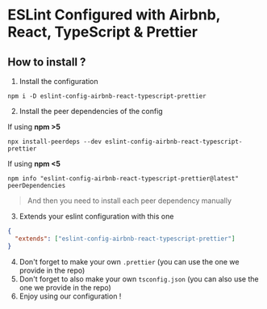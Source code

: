 # ESLint Configured with Airbnb, React, TypeScript & Prettier

## How to install ?

1. Install the configuration

```
npm i -D eslint-config-airbnb-react-typescript-prettier
```

2. Install the peer dependencies of the config

If using **npm >5**

```
npx install-peerdeps --dev eslint-config-airbnb-react-typescript-prettier
```

If using **npm <5**

```
npm info "eslint-config-airbnb-react-typescript-prettier@latest" peerDependencies
```

> And then you need to install each peer dependency manually

3. Extends your eslint configuration with this one

```json
{
  "extends": ["eslint-config-airbnb-react-typescript-prettier"]
}
```

4. Don't forget to make your own `.prettier` (you can use the one we provide in the repo)
5. Don't forget to also make your own `tsconfig.json` (you can also use the one we provide in the repo)
6. Enjoy using our configuration !
